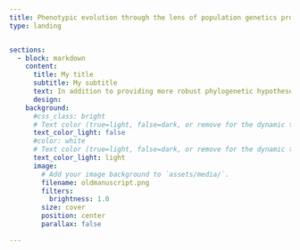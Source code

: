 ```yaml
---
title: Phenotypic evolution through the lens of population genetics processes
type: landing


sections:
  - block: markdown
    content:
      title: My title
      subtitle: My subtitle
      text: In addition to providing more robust phylogenetic hypotheses, phylogenomic studies also bring insights about how molecular evolution and population genetics processes are linked to phenotypic evolution and systematics. For instance, when ancestral population sizes are ignored, the analyses of phenotypic evolution can mislead conclusions about processes, such as mistaking convergence from drift or balancing selection deep in the past. Despite its importance, the connection between molecular and phenotypic evolution is rarely considered in trait evolution studies. My research investigate how population genetics theory informed by genomic data is linked to trait evolution in spiders. The foundations for this research come from my previous works, where I found that phenotypes related to web-less lifestyle in spiders could be mistaken as convergent evolution when in fact it is likely to be a homologous trait resultant from population process in the past (hemiplasy). I also developed a novel bioinformatic pipeline that combines coalescent and discrete trait evolution models for studying the probability of hemiplasy. The combined use of phenotypes and genomics with approaches that better link molecular and morphological evolution can help us to elucidate phylogenetic relationships and better test evolutionary processes.
      design:
    background:
      #css_class: bright
      # Text color (true=light, false=dark, or remove for the dynamic theme color).
      text_color_light: false
      #color: white
      # Text color (true=light, false=dark, or remove for the dynamic theme color).
      text_color_light: light
      image:
        # Add your image background to `assets/media/`.
        filename: oldmanuscript.png
        filters:
          brightness: 1.0
        size: cover
        position: center
        parallax: false

---
```


